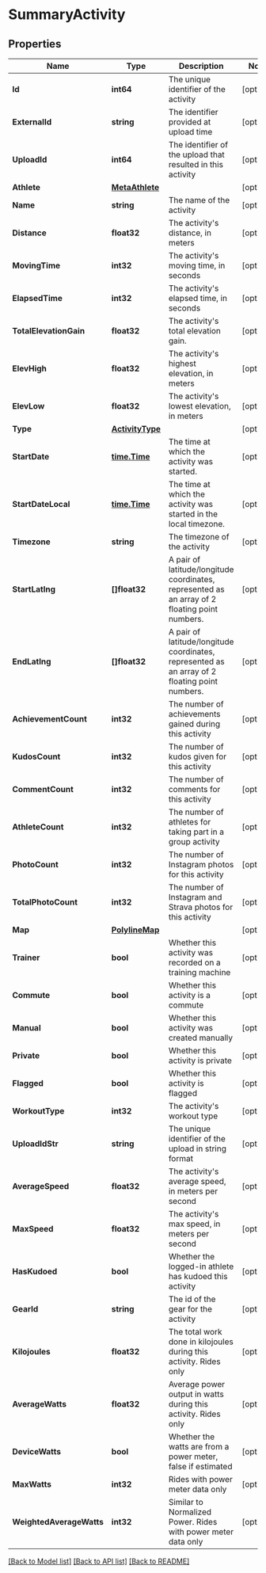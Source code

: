 # SummaryActivity

## Properties

Name | Type | Description | Notes
------------ | ------------- | ------------- | -------------
**Id** | **int64** | The unique identifier of the activity | [optional] 
**ExternalId** | **string** | The identifier provided at upload time | [optional] 
**UploadId** | **int64** | The identifier of the upload that resulted in this activity | [optional] 
**Athlete** | [**MetaAthlete**](MetaAthlete.md) |  | [optional] 
**Name** | **string** | The name of the activity | [optional] 
**Distance** | **float32** | The activity&#39;s distance, in meters | [optional] 
**MovingTime** | **int32** | The activity&#39;s moving time, in seconds | [optional] 
**ElapsedTime** | **int32** | The activity&#39;s elapsed time, in seconds | [optional] 
**TotalElevationGain** | **float32** | The activity&#39;s total elevation gain. | [optional] 
**ElevHigh** | **float32** | The activity&#39;s highest elevation, in meters | [optional] 
**ElevLow** | **float32** | The activity&#39;s lowest elevation, in meters | [optional] 
**Type** | [**ActivityType**](ActivityType.md) |  | [optional] 
**StartDate** | [**time.Time**](time.Time.md) | The time at which the activity was started. | [optional] 
**StartDateLocal** | [**time.Time**](time.Time.md) | The time at which the activity was started in the local timezone. | [optional] 
**Timezone** | **string** | The timezone of the activity | [optional] 
**StartLatlng** | **[]float32** | A pair of latitude/longitude coordinates, represented as an array of 2 floating point numbers. | [optional] 
**EndLatlng** | **[]float32** | A pair of latitude/longitude coordinates, represented as an array of 2 floating point numbers. | [optional] 
**AchievementCount** | **int32** | The number of achievements gained during this activity | [optional] 
**KudosCount** | **int32** | The number of kudos given for this activity | [optional] 
**CommentCount** | **int32** | The number of comments for this activity | [optional] 
**AthleteCount** | **int32** | The number of athletes for taking part in a group activity | [optional] 
**PhotoCount** | **int32** | The number of Instagram photos for this activity | [optional] 
**TotalPhotoCount** | **int32** | The number of Instagram and Strava photos for this activity | [optional] 
**Map** | [**PolylineMap**](PolylineMap.md) |  | [optional] 
**Trainer** | **bool** | Whether this activity was recorded on a training machine | [optional] 
**Commute** | **bool** | Whether this activity is a commute | [optional] 
**Manual** | **bool** | Whether this activity was created manually | [optional] 
**Private** | **bool** | Whether this activity is private | [optional] 
**Flagged** | **bool** | Whether this activity is flagged | [optional] 
**WorkoutType** | **int32** | The activity&#39;s workout type | [optional] 
**UploadIdStr** | **string** | The unique identifier of the upload in string format | [optional] 
**AverageSpeed** | **float32** | The activity&#39;s average speed, in meters per second | [optional] 
**MaxSpeed** | **float32** | The activity&#39;s max speed, in meters per second | [optional] 
**HasKudoed** | **bool** | Whether the logged-in athlete has kudoed this activity | [optional] 
**GearId** | **string** | The id of the gear for the activity | [optional] 
**Kilojoules** | **float32** | The total work done in kilojoules during this activity. Rides only | [optional] 
**AverageWatts** | **float32** | Average power output in watts during this activity. Rides only | [optional] 
**DeviceWatts** | **bool** | Whether the watts are from a power meter, false if estimated | [optional] 
**MaxWatts** | **int32** | Rides with power meter data only | [optional] 
**WeightedAverageWatts** | **int32** | Similar to Normalized Power. Rides with power meter data only | [optional] 

[[Back to Model list]](../README.md#documentation-for-models) [[Back to API list]](../README.md#documentation-for-api-endpoints) [[Back to README]](../README.md)


